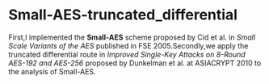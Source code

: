 # Small-AES-truncated_differential
First,I implemented the **Small-AES** scheme proposed by Cid et al. in *Small Scale Variants of the AES* published in FSE 2005.Secondly,we apply the truncated differential route in *Improved Single-Key Attacks on 8-Round AES-192 and AES-256* proposed by  Dunkelman et al. at ASIACRYPT 2010 to the analysis of Small-AES.
